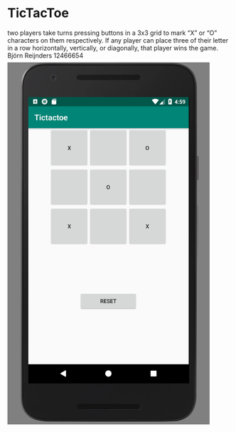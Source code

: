 # TicTacToe  
two players take turns pressing buttons in a 3x3 grid to mark “X” or “O” characters on them respectively. If any player can place three of their letter in a row horizontally, vertically, or diagonally, that player wins the game. Björn Reijnders 12466654 
![alt text](https://github.com/Bjorninator/TicTacToe/blob/master/doc/TicTacToe.PNG)
